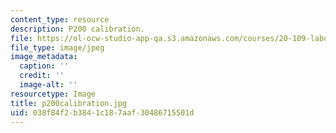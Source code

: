 ```yaml
---
content_type: resource
description: P200 calibration.
file: https://ol-ocw-studio-app-qa.s3.amazonaws.com/courses/20-109-laboratory-fundamentals-in-biological-engineering-fall-2007/038f84f2b3841c187aaf30486715501d_p200calibration.jpg
file_type: image/jpeg
image_metadata:
  caption: ''
  credit: ''
  image-alt: ''
resourcetype: Image
title: p200calibration.jpg
uid: 038f84f2-b384-1c18-7aaf-30486715501d
---
```

